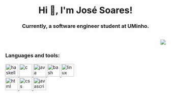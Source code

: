 <html>

<body>
<h1 align="center">Hi 👋, I'm José Soares! </h1>
<h3 align="center">Currently, a software engineer student at UMinho. </h3> 

<br>

<div>
  <picture>
    <source
      srcset="https://github-readme-stats.vercel.app/api?username=zeeesoares&show_icons=true&theme=dark"
      media="(prefers-color-scheme: dark)"
    />
    <source
      srcset="https://github-readme-stats.vercel.app/api?username=zeeesoares&show_icons=true"
      media="(prefers-color-scheme: light), (prefers-color-scheme: no-preference)"
    />
    <img src="https://github-readme-stats.vercel.app/api?username=zeeesoares&show_icons=true" align="right" />
  </picture>
</div>

</body>
</html>

<br>

### Languages and tools:
<a href="https://www.haskell.org/" target="_blank" rel="noreferrer">
  <img src="https://skillicons.dev/icons?i=haskell" alt="haskell" width="40" height="40"/>
</a> 
<a href="https://en.wikipedia.org/wiki/C_(programming_language)" target="_blank" rel="noreferrer">
  <img src="https://skillicons.dev/icons?i=c" alt="c" width="40" height="40"/>
</a> 
<a href="https://www.java.com/" target="_blank" rel="noreferrer">
  <img src="https://skillicons.dev/icons?i=java" alt="java" width="40" height="40"/> 
</a> 
<a href="https://www.gnu.org/software/bash/" target="_blank" rel="noreferrer">
  <img src="https://skillicons.dev/icons?i=bash" alt="bash" width="40" height="40"/> 
</a> 
<a href="https://www.linux.org/" target="_blank" rel="noreferrer">
  <img src="https://skillicons.dev/icons?i=linux" alt="linux" width="40" height="40"/>
</a> 

<br>

<a href="https://html.spec.whatwg.org/" target="_blank" rel="noreferrer">
  <img src="https://skillicons.dev/icons?i=html" alt="html" width="40" height="40"/>
</a> 
<a href="https://devdocs.io/css/" target="_blank" rel="noreferrer">
  <img src="https://skillicons.dev/icons?i=css" alt="css" width="40" height="40"/>
</a> 
<a href="https://www.javascript.com/learn" target="_blank" rel="noreferrer">
  <img src="https://skillicons.dev/icons?i=javascript" alt="javascript" width="40" height="40"/>
</a> 
